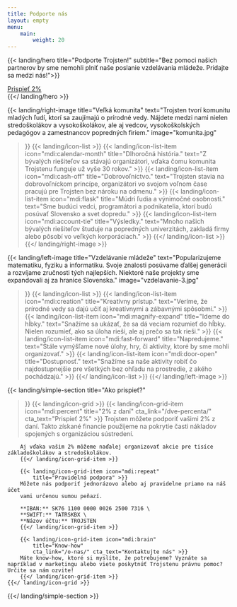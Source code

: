 ```yaml
---
title: Podporte nás
layout: empty
menu:
    main:
        weight: 20
---
```


{{< landing/hero
    title="Podporte Trojsten!"
    subtitle="Bez pomoci našich partnerov by sme nemohli plniť naše poslanie vzdelávania mládeže. Pridajte sa medzi nás!">}}
    <div class="text-center mt-10">
    <a href="https://trojsten.sk/dve-percenta/" class="btn">
        Prispieť 2%
    </a>
    </div>
{{</ landing/hero >}}

{{< landing/right-image
    title="Veľká komunita"
    text="Trojsten tvorí komunitu mladých ľudí, ktorí sa zaujímajú o prírodné vedy. Nájdete medzi nami nielen stredoškolákov a vysokoškolákov, ale aj vedcov, vysokoškolských pedagógov a zamestnancov popredných firiem."
    image="komunita.jpg"
>}}
    {{< landing/icon-list >}}
        {{< landing/icon-list-item icon="mdi:calendar-month"
            title="Dlhoročná história."
            text="Z bývalých riešiteľov sa stávajú organizátori, vďaka čomu komunita Trojstenu funguje už vyše 30 rokov." >}}
        {{< landing/icon-list-item icon="mdi:cash-off"
            title="Dobrovoľníctvo."
            text="Trojsten stavia na dobrovoľníckom princípe, organizátori vo svojom voľnom čase pracujú pre Trojsten bez nároku na odmenu." >}}
        {{< landing/icon-list-item icon="mdi:flask"
            title="Múdri ľudia a výnimočné osobnosti."
            text="Sme budúci vedci, programátori a podnikatelia, ktorí budú posúvať Slovensko a svet dopredu." >}}
        {{< landing/icon-list-item icon="mdi:account-tie"
            title="Výsledky."
            text="Mnoho našich bývalých riešiteľov študuje na popredných univerzitách, zakladá firmy alebo pôsobí vo veľkých korporáciach." >}}
    {{</ landing/icon-list >}}
{{</ landing/right-image >}}


{{< landing/left-image
    title="Vzdelávanie mládeže"
    text="Popularizujeme matematiku, fyziku a informatiku. Svoje znalosti posúvame ďalšej generácii a rozvíjame zručnosti tých najlepších. Niektoré naše projekty sme expandovali aj za hranice Slovenska."
    image="vzdelavanie-3.jpg"
>}}
    {{< landing/icon-list >}}
        {{< landing/icon-list-item icon="mdi:creation"
            title="Kreatívny prístup."
            text="Veríme, že prírodné vedy sa dajú učiť aj kreatívnymi a zábavnými spôsobmi." >}}
        {{< landing/icon-list-item icon="mdi:magnify-expand"
            title="Ideme do hĺbky."
            text="Snažíme sa ukázať, že sa dá veciam rozumieť do hĺbky. Nielen rozumieť, ako sa úloha rieši, ale aj prečo sa tak rieši." >}}
        {{< landing/icon-list-item icon="mdi:fast-forward"
            title="Napredujeme."
            text="Stále vymýšľame nové úlohy, hry, či aktivity, ktoré by sme mohli organizovať." >}}
        {{< landing/icon-list-item icon="mdi:door-open"
            title="Dostupnosť."
            text="Snažíme sa naše aktivity robiť čo najdostupnejšie pre všetkých bez ohľadu na prostredie, z akého pochádzajú." >}}
    {{</ landing/icon-list >}}
{{</ landing/left-image >}}


{{< landing/simple-section
    title="Ako prispieť?"
>}}
    {{< landing/icon-grid >}}
        {{< landing/icon-grid-item icon="mdi:percent"
            title="2% z daní"
            cta_link="/dve-percenta/" cta_text="Prispieť 2%" >}}
        Trojsten môžete podporiť vašimi 2% z daní. 
        Takto získané financie použijeme na pokrytie časti nákladov spojených s organizáciou sústredení.

        Aj vďaka vašim 2% môžeme naďalej organizovať akcie pre tisíce základoškolákov a stredoškolákov. 
        {{</ landing/icon-grid-item >}}

        {{< landing/icon-grid-item icon="mdi:repeat"
            title="Pravidelná podpora" >}}
        Môžete nás podporiť jednorázovo alebo aj pravidelne priamo na náš účet
        vami určenou sumou peňazí.

        **IBAN:** SK76 1100 0000 0026 2500 7316 \
        **SWIFT:** TATRSKBX \
        **Názov účtu:** TROJSTEN
        {{</ landing/icon-grid-item >}}

        {{< landing/icon-grid-item icon="mdi:brain"
            title="Know-how"
            cta_link="/o-nas/" cta_text="Kontaktujte nás" >}}
        Máte know-how, ktoré si myslíte, že potrebujeme? Vyznáte sa napríklad v marketingu alebo viete poskytnúť Trojstenu právnu pomoc? Určite sa nám ozvite!
        {{</ landing/icon-grid-item >}}
    {{</ landing/icon-grid >}}
{{</ landing/simple-section >}}
